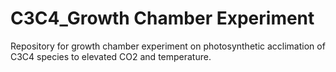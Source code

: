 # C3C4_Growth Chamber Experiment
Repository for  growth chamber experiment on photosynthetic acclimation of C3C4 species to elevated CO2 and temperature.
